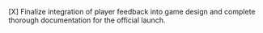 [X] Finalize integration of player feedback into game design and complete thorough documentation for the official launch.